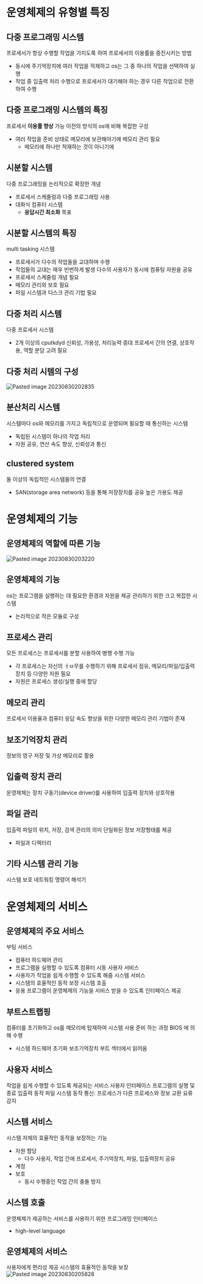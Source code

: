 # 운영체제의 유형별 특징
## 다중 프로그래밍 시스템
프로세서가 항상 수행할 작업을 가지도록 하여 프로세서의 이용률을 증진시키는 방법 
- 동시에 주기억장치에 여러 작업을 적재하고 os는 그 중 하나의 작업을 선택하여 실행
- 작업 중 입출력 처리 수행으로 프로세서가 대기해야 하는 경우 다른 작업으로 전환하여 수행 
## 다중 프로그래밍 시스템의 특징 
프로세서 **이용률 향상** 가능 
이전의 방식의 os에 비해 복잡한 구성 
- 여러 작업을 준비 상태로 메모리에 보관해야기에 메모리 관리 필요 
	- 메모리에 하나만 적재하는 것이 아니기에 
## 시분할 시스템 
다중 프로그래밍을 논리적으로 확장한 개념 
- 프로세서 스케줄링과 다중 프로그래밍 사용 
- 대화식 컴퓨터 시스템 
	- **응답시간 최소화** 목표 
## 시분할 시스템의 특징 
multi tasking 시스템
- 프로세서가 다수의 작업들을 교대하며 수행 
- 작업들의 교대는 매우 빈번하게 발생 
다수의 사용자가 동시에 컴퓨팅 자원을 공유 
- 프로세서 스케줄링 개념 필요
- 메모리 관리와 보호 필요
- 파일 시스템과 디스크 관리 기법 필요 
## 다중 처리 시스템 
다중 프로세서 시스템 
- 2개 이상의 cputkdyd 
신뢰성, 가용성, 처리능력 증대 
프로세서 간의 연결, 상호작용, 역할 분담 고려 필요 
## 다중 처리 시템의 구성 
![Pasted image 20230830202835](https://github.com/Keep-Coding-Club/CS-Study/assets/87464975/c89a758b-a8be-4c1c-bbf0-7021af4abe44)
## 분산처리 시스템 
시스템마다 os와 메모리를 가지고 독립적으로 운영되며 필요할 때 통신하는 시스템 
- 독립된 시스템이 하나의 작업 처리
- 자원 공유, 연산 속도 향상, 신뢰성과 통신 
## clustered system
둘 이상의 독립적인 시스템들의 연결 
- SAN(storage area network) 등을 통해 저장장치를 공유
높은 가용도 제공

# 운영체제의 기능 
## 운영체제의 역할에 따른 기능 
![Pasted image 20230830203220](https://github.com/Keep-Coding-Club/CS-Study/assets/87464975/30b2963f-92b5-46ab-8639-c10b3698a50b)
## 운영체제의 기능 
os는 프로그램을 실행하는 데 필요한 환경과 자원을 제공 관리하기 위한 크고 복잡한 시스템 
- 논리적으로 작은 모듈로 구성 
## 프로세스 관리 
모든 프로세스는 프로세서를 분할 사용하여 병행 수행 가능 
- 각 프로세스는 자신의 ㅓㅂ무를 수행하기 위해 프로세서 점유, 메모리/파일/입출력 장치 등 다양한 자원 필요
- 자원은 프로세스 생성/실행 중에 할당 
## 메모리 관리 
프로세서 이용율과 컴퓨터 응답 속도 향상을 위한 다양한 메모리 관리 기법이 존재
## 보조기억장치 관리 
정보의 영구 저장 및 가상 메모리로 활용 
## 입출력 장치 관리 
운영제체는 장치 구동기(device driver)를 사용하여 입출력 장치와 상호작용 
## 파일 관리 
입출력 파일의 위치, 저장, 검색 관리의 의미 
단일화된 정보 저장형태를 제공 
- 파일과 디렉터리 
## 기타 시스템 관리 기능 
시스템 보호
네트워킹
명령어 해석기 
# 운영체제의 서비스 
## 운영체제의 주요 서비스 
부팅 서비스 
- 컴퓨터 하드웨어 관리 
- 프로그램을 실행할 수 있도록 컴퓨터 시동 
사용자 서비스 
- 사용자가 작업을 쉽게 수행할 수 있도록 해줌
시스템 서비스 
- 시스템의 효율적인 동작 보장
시스템 호출 
- 응용 프로그램이 운영체제의 기능을 서비스 받을 수 있도록 인터페이스 제공 
## 부트스트랩핑 
컴퓨터를 초기화하고 os를 메모리에 탑재하여 시스템 사용 준비 하는 과정 
BIOS 에 의해 수행 
- 시스템 하드웨어 초기화
보조기억장치 부트 섹터에서 읽어옴 
## 사용자 서비스 
작업을 쉽게 수행할 수 있도록 제공되는 서비스 
사용자 인터페이스 
프로그램의 실행 및 종료 
입출력 동작 
파일 시스템 동작 
통신: 프로세스가 다른 프로세스와 정보 교환 
요류 감지 
## 시스템 서비스 
시스템 자체의 효율적인 동작을 보장하는 기능 
- 자원 할당 
	- 다수 사용자, 작업 간에 프로세서, 주기억장치, 파일, 입출력장치 공유 
- 계정 
- 보호 
	- 동시 수행중인 작업 간의 충돌 방지 
## 시스템 호출 
운영체제가 제공하는 서비스를 사용하기 위한 프로그래밍 인터페이스 
- high-level language
## 운영체제의 서비스 
사용자에게 편리성 제공 
시스템의 효율적인 동작을 보장 
![Pasted image 20230830205828](https://github.com/Keep-Coding-Club/CS-Study/assets/87464975/301ebc78-ca84-41dc-b730-c2469bc1b789)
